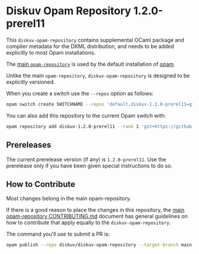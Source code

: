 # Diskuv Opam Repository 1.2.0-prerel11

This `diskuv-opam-repository` contains supplemental OCaml package and compiler
metadata for the DKML distribution, and needs to be added explicitly to most
Opam installations.

The [main `opam-repository`](https://github.com/ocaml/opam-repository)
is used by the default installation of [opam](https://opam.ocaml.org/).

Unlike the main `opam-repository`, `diskuv-opam-repository` is designed to
be explicitly versioned.

When you create a switch use the `--repos` option as follows:

```bash
opam switch create SWITCHNAME --repos 'default,diskuv-1.2.0-prerel11=git+https://github.com/diskuv/diskuv-opam-repository.git#1.2.0-prerel11' 4.12.1
```

You can also add this repository to the current Opam switch with:

```bash
opam repository add diskuv-1.2.0-prerel11 --rank 1 'git+https://github.com/diskuv/diskuv-opam-repository.git#1.2.0-prerel11'
```

## Prereleases

The current prerelease version (if any) is `1.2.0-prerel11`. Use the prerelease only if you have been given
special instructions to do so.

## How to Contribute

Most changes belong in the main opam-repository.

If there is a good reason to place the changes in this repository, the
[main opam-repository CONTRIBUTING.md](https://github.com/ocaml/opam-repository/blob/master/CONTRIBUTING.md)
document has general guidelines on how to contribute that apply equally to
the `diskuv-opam-repository`.

The command you'll use to submit a PR is:

```bash
opam publish --repo diskuv/diskuv-opam-repository --target-branch main
```
